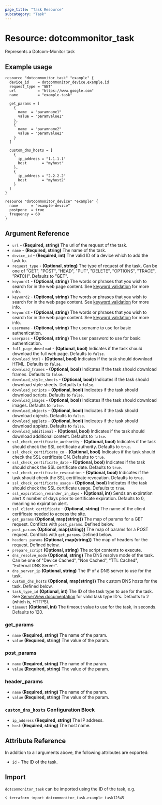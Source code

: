 ```yaml
---
page_title: "Task Resource"
subcategory: "Task"
---
```

# Resource: dotcommonitor_task
Represents a Dotcom-Monitor task

## Example usage
```hcl
resource "dotcommonitor_task" "example" {
  device_id    = dotcommonitor_device.example.id
  request_type = "GET"
  url          = "https://www.google.com"
  name         = "example-task"
  
  get_params = [
    {
      name  = "paramname1"
      value = "paramvalue1"
    },
    {
      name  = "paramname2"
      value = "paramvalue2"
    }
  ]

  custom_dns_hosts = [
    {
      ip_address = "1.1.1.1"
      host       = "myhost"
    },
    {
      ip_address = "2.2.2.2"
      host       = "myhost2"
    }
  ]
}

resource "dotcommonitor_device" "example" {
  name      = "example-device"
  postpone  = true
  frequency = 60
}
```

## Argument Reference
* `url` - **(Required, string)** The url of the request of the task.
* `name` - **(Required, string)** The name of the task.
* `device_id` - **(Required, int)** The valid ID of a device which to add the task to.
* `request_type` - **(Optional, string)** The type of request of the task. Can be one of "GET", "POST", "HEAD", "PUT", "DELETE", "OPTIONS", "TRACE", "PATCH". Defaults to "GET".
* `keyword1` - **(Optional, string)** The words or phrases that you wish to search for in the web page content. See [keyword validation](https://wiki.dotcom-monitor.com/knowledge-base/keyword-content-validation/) for more info.
* `keyword2` - **(Optional, string)** The words or phrases that you wish to search for in the web page content. See [keyword validation](https://wiki.dotcom-monitor.com/knowledge-base/keyword-content-validation/) for more info.
* `keyword3` - **(Optional, string)** The words or phrases that you wish to search for in the web page content. See [keyword validation](https://wiki.dotcom-monitor.com/knowledge-base/keyword-content-validation/) for more info.
* `username` - **(Optional, string)** The username to use for basic authentication.
* `userpass` - **(Optional, string)** The user password to use for basic authentication.
* `full_page_download` - **(Optional, bool)** Indicates if the task should download the full web page. Defaults to `false`.
* `download_html` - **(Optional, bool)** Indicates if the task should download HTML. Defaults to `false`.
* `download_frames` - **(Optional, bool)** Indicates if the task should download frames. Defaults to `false`.
* `download_style_sheets` - **(Optional, bool)** Indicates if the task should download style sheets. Defaults to `false`.
* `download_scripts` - **(Optional, bool)** Indicates if the task should download scripts. Defaults to `false`.
* `download_images` - **(Optional, bool)** Indicates if the task should download images. Defaults to `false`.
* `download_objects` - **(Optional, bool)** Indicates if the task should download objects. Defaults to `false`.
* `download_applets` - **(Optional, bool)** Indicates if the task should download applets. Defaults to `false`.
* `download_additional` - **(Optional, bool)** Indicates if the task should download additional content. Defaults to `false`.
* `ssl_check_certificate_authority` - **(Optional, bool)** Indicates if the task should check the SSL certificate authority. Defaults to `true`.
* `ssl_check_certificate_cn` - **(Optional, bool)** Indicates if the task should check the SSL certificate CN. Defaults to `true`.
* `ssl_check_certificate_date` - **(Optional, bool)** Indicates if the task should check the SSL certificate date. Defaults to `true`.
* `ssl_check_certificate_revocation` - **(Optional, bool)** Indicates if the task should check the SSL certificate revocation. Defaults to `true`.
* `ssl_check_certificate_usage` - **(Optional, bool)** Indicates if the task should check the SSL certificate usage. Defaults to `true`.
* `ssl_expiration_reminder_in_days` - **(Optional, int)** Sends an expiration alert X number of days prior to certificate expiration. Defaults to 0, meaning no expiration alert.
* `ssl_client_certificate` - **(Optional, string)** The name of the client certificate needed to access the site.
* `get_params` **(Optional, map{string})** The map of params for a GET request. Conflicts with `post_params`. Defined below.
* `post_params` **(Optional, map{string})** The map of params for a POST request. Conflicts with `get_params`. Defined below.
* `headers_params` **(Optional, map{string})** The map of headers for the request. Defined below.
* `prepare_script` **(Optional, string)** The script contents to execute.
* `dns_resolve_mode` **(Optional, string)** The DNS resolve mode of the task. Can be one of "Device Cached", "Non Cached", "TTL Cached", "External DNS Server".
* `dns_server_ip` **(Optional, string)** The IP of a DNS server to use for the task.
* `custom_dns_hosts` **(Optional, map{string})** The custom DNS hosts for the task. Defined below.
* `task_type_id` **(Optional, int)** The ID of the task type to use for the task. See [ServerView documentation](https://wiki.dotcom-monitor.com/knowledge-base/serverview/) for valid task type ID's. Defaults to 2 (which is, HTTPS).
* `timeout` **(Optional, int)** The timeout value to use for the task, in seconds. Defaults to 120.

### get_params
* `name` **(Required, string)** The name of the param.
* `value` **(Required, string)** The value of the param.

### post_params
* `name` **(Required, string)** The name of the param.
* `value` **(Required, string)** The value of the param.

### header_params
* `name` **(Required, string)** The name of the param.
* `value` **(Required, string)** The value of the param.

### `custom_dns_hosts` Configuration Block
* `ip_address` **(Required, string)** The IP address.
* `host` **(Required, string)** The host name.

## Attribute Reference
In addition to all arguments above, the following attributes are exported:

* `id` - The ID of the task.


## Import
`dotcommonitor_task` can be imported using the ID of the task, e.g.

```
$ terraform import dotcommonitor_task.example task12345
```
